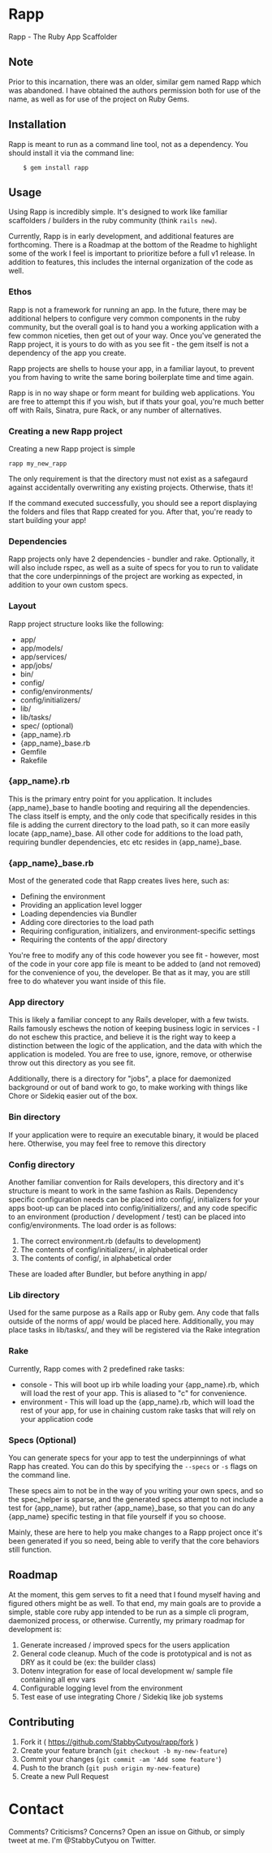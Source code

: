 # Rapp

Rapp - The Ruby App Scaffolder

## Note

Prior to this incarnation, there was an older, similar gem named Rapp which was abandoned. I have obtained the authors permission both for use of the name, as well as for use of the project on Ruby Gems.

## Installation

Rapp is meant to run as a command line tool, not as a dependency. You should install it via the command line:

```shell
    $ gem install rapp
```
## Usage

Using Rapp is incredibly simple. It's designed to work like familiar scaffolders / builders in the ruby community (think `rails new`).

Currently, Rapp is in early development, and additional features are forthcoming. There is a Roadmap at the bottom of the Readme to highlight some of the work I feel is important to prioritize before a full v1 release. In addition to features, this includes the internal organization of the code as well.

### Ethos

Rapp is not a framework for running an app. In the future, there may be additional helpers to configure very common components in the ruby community, but the overall goal is to hand you a working application with a few common niceties, then get out of your way. Once you've generated the Rapp project, it is yours to do with as you see fit - the gem itself is not a dependency of the app you create.

Rapp projects are shells to house your app, in a familiar layout, to prevent you from having to write the same boring boilerplate time and time again.

Rapp is in no way shape or form meant for building web applications. You are free to attempt this if you wish, but if thats your goal, you're much better off with Rails, Sinatra, pure Rack, or any number of alternatives.

### Creating a new Rapp project

Creating a new Rapp project is simple

```shell
rapp my_new_rapp
```

The only requirement is that the directory must not exist as a safegaurd against accidentally overwriting any existing projects. Otherwise, thats it!

If the command executed successfully, you should see a report displaying the folders and files that Rapp created for you. After that, you're ready to start building your app!

### Dependencies

Rapp projects only have 2 dependencies - bundler and rake. Optionally, it will also include rspec, as well as a suite of specs for you to run to validate that the core underpinnings of the project are working as expected, in addition to your own custom specs.

### Layout

Rapp project structure looks like the following:

* app/
* app/models/
* app/services/
* app/jobs/
* bin/
* config/
* config/environments/
* config/initializers/
* lib/
* lib/tasks/
* spec/ (optional)
* {app_name}.rb
* {app_name}_base.rb
* Gemfile
* Rakefile

### {app_name}.rb

This is the primary entry point for you application. It includes {app_name}_base to handle booting and requiring all the dependencies. The class itself is empty, and the only code that specifically resides in this file is adding the current directory to the load path, so it can more easily locate {app_name}_base. All other code for additions to the load path, requiring bundler dependencies, etc etc resides in {app_name}_base.

### {app_name}_base.rb

Most of the generated code that Rapp creates lives here, such as:

* Defining the environment
* Providing an application level logger
* Loading dependencies via Bundler
* Adding core directories to the load path
* Requiring configuration, initializers, and environment-specific settings
* Requiring the contents of the app/ directory

You're free to modify any of this code however you see fit - however, most of the code in your core app file is meant to be added to (and not removed) for the convenience of you, the developer. Be that as it may, you are still free to do whatever you want inside of this file.

### App directory

This is likely a familiar concept to any Rails developer, with a few twists. Rails famously eschews the notion of keeping business logic in services - I do not eschew this practice, and believe it is the right way to keep a distinction between the logic of the application, and the data with which the application is modeled. You are free to use, ignore, remove, or otherwise throw out this directory as you see fit.

Additionally, there is a directory for "jobs", a place for daemonized background or out of band work to go, to make working with things like Chore or Sidekiq easier out of the box.

### Bin directory

If your application were to require an executable binary, it would be placed here. Otherwise, you may feel free to remove this directory

### Config directory

Another familiar convention for Rails developers, this directory and it's structure is meant to work in the same fashion as Rails. Dependency specific configuration needs can be placed into config/, initializers for your apps boot-up can be placed into config/initializers/, and any code specific to an environment (production / development / test) can be placed into config/environments. The load order is as follows:

1. The correct environment.rb (defaults to development)
2. The contents of config/initializers/, in alphabetical order
3. The contents of config/, in alphabetical order

These are loaded after Bundler, but before anything in app/

### Lib directory

Used for the same purpose as a Rails app or Ruby gem. Any code that falls outside of the norms of app/ would be placed here. Additionally, you may place tasks in lib/tasks/, and they will be registered via the Rake integration

### Rake

Currently, Rapp comes with 2 predefined rake tasks:

* console - This will boot up irb while loading your {app_name}.rb, which will load the rest of your app. This is aliased to "c" for convenience.
* environment - This will load up the {app_name}.rb, which will load the rest of your app, for use in chaining custom rake tasks that will rely on your application code

### Specs (Optional)

You can generate specs for your app to test the underpinnings of what Rapp has created. You can do this by specifying the ```--specs``` or ```-s``` flags on the command line.

These specs aim to not be in the way of you writing your own specs, and so the spec_helper is sparse, and the generated specs attempt to not include a test for {app_name}, but rather {app_name}_base, so that you can do any {app_name} specific testing in that file yourself if you so choose.

Mainly, these are here to help you make changes to a Rapp project once it's been generated if you so need, being able to verify that the core behaviors still function.

## Roadmap

At the moment, this gem serves to fit a need that I found myself having and figured others might be as well. To that end, my main goals are to provide a simple, stable core ruby app intended to be run as a simple cli program, daemonized process, or otherwise. Currently, my primary roadmap for development is:

1. Generate increased / improved specs for the users application
2. General code cleanup. Much of the code is prototypical and is not as DRY as it could be (ex: the builder class)
3. Dotenv integration for ease of local development w/ sample file containing all env vars
4. Configurable logging level from the environment
5. Test ease of use integrating Chore / Sidekiq like job systems

## Contributing

1. Fork it ( https://github.com/StabbyCutyou/rapp/fork )
2. Create your feature branch (`git checkout -b my-new-feature`)
3. Commit your changes (`git commit -am 'Add some feature'`)
4. Push to the branch (`git push origin my-new-feature`)
5. Create a new Pull Request

# Contact

Comments? Criticisms? Concerns? Open an issue on Github, or simply tweet at me. I'm @StabbyCutyou on Twitter.
